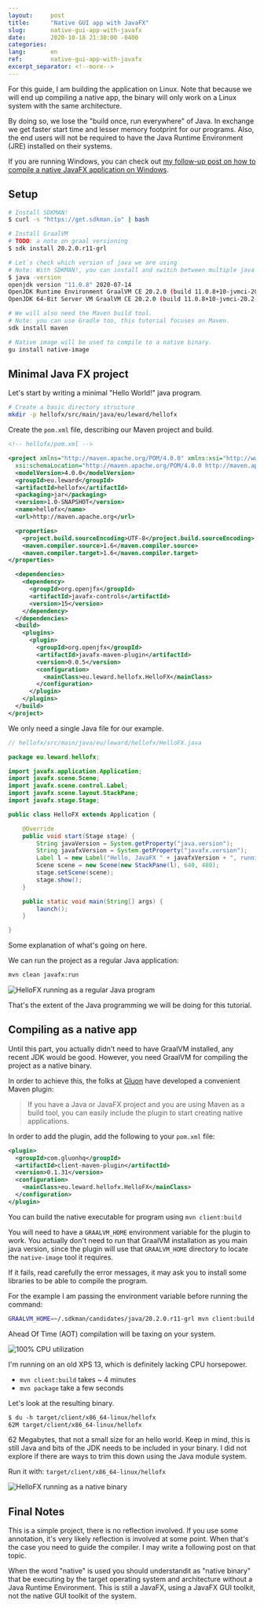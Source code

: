 ```yaml
---
layout:     post
title:      "Native GUI app with JavaFX"
slug:       native-gui-app-with-javafx
date:       2020-10-18 21:30:00 -0400
categories:
lang:       en
ref:        native-gui-app-with-javafx
excerpt_separator: <!--more-->
---
```


For this guide, I am building the application on Linux. Note that because we will end up compiling a native app, the binary will only work on a Linux system with the same architecture.

By doing so, we lose the "build once, run everywhere" of Java. In exchange we get faster start time and lesser memory footprint for our programs. Also, the end users will not be required to have the Java Runtime Environment (JRE) installed on their systems.

<!--more-->

If you are running Windows, you can check out [my follow-up post on how to compile a native JavaFX application on Windows](/2020/02/21/native-gui-app-with-javafx-windows.html).

## Setup

```bash
# Install SDKMAN!
$ curl -s "https://get.sdkman.io" | bash

# Install GraalVM
# TODO: a note on graal versioning
$ sdk install 20.2.0.r11-grl

# Let`s check which version of java we are using
# Note: With SDKMAN!, you can install and switch between multiple java versions
$ java -version
openjdk version "11.0.8" 2020-07-14
OpenJDK Runtime Environment GraalVM CE 20.2.0 (build 11.0.8+10-jvmci-20.2-b03)
OpenJDK 64-Bit Server VM GraalVM CE 20.2.0 (build 11.0.8+10-jvmci-20.2-b03, mixed mode, sharing)

# We will also need the Maven build tool.
# Note: you can use Gradle too, this tutorial focuses on Maven.
sdk install maven

# Native image will be used to compile to a native binary.
gu install native-image
```

## Minimal Java FX project

Let's start by writing a minimal "Hello World!" java program.

```bash
# Create a basic directory structure
mkdir -p hellofx/src/main/java/eu/leward/hellofx
```

Create the `pom.xml` file, describing our Maven project and build.

```xml
<!-- hellofx/pom.xml -->

<project xmlns="http://maven.apache.org/POM/4.0.0" xmlns:xsi="http://www.w3.org/2001/XMLSchema-instance"
  xsi:schemaLocation="http://maven.apache.org/POM/4.0.0 http://maven.apache.org/maven-v4_0_0.xsd">
  <modelVersion>4.0.0</modelVersion>
  <groupId>eu.leward</groupId>
  <artifactId>hellofx</artifactId>
  <packaging>jar</packaging>
  <version>1.0-SNAPSHOT</version>
  <name>hellofx</name>
  <url>http://maven.apache.org</url>

  <properties>
    <project.build.sourceEncoding>UTF-8</project.build.sourceEncoding>
    <maven.compiler.source>1.6</maven.compiler.source>
    <maven.compiler.target>1.6</maven.compiler.target>
</properties>

  <dependencies>
    <dependency>
      <groupId>org.openjfx</groupId>
      <artifactId>javafx-controls</artifactId>
      <version>15</version>
    </dependency>
  </dependencies>
  <build>
    <plugins>
      <plugin>
        <groupId>org.openjfx</groupId>
        <artifactId>javafx-maven-plugin</artifactId>
        <version>0.0.5</version>
        <configuration>
          <mainClass>eu.leward.hellofx.HelloFX</mainClass>
        </configuration>
      </plugin>
    </plugins>
  </build>
</project>
```

We only need a single Java file for our example.

```java
// hellofx/src/main/java/eu/leward/hellofx/HelloFX.java

package eu.leward.hellofx;

import javafx.application.Application;
import javafx.scene.Scene;
import javafx.scene.control.Label;
import javafx.scene.layout.StackPane;
import javafx.stage.Stage;

public class HelloFX extends Application {

    @Override
    public void start(Stage stage) {
        String javaVersion = System.getProperty("java.version");
        String javafxVersion = System.getProperty("javafx.version");
        Label l = new Label("Hello, JavaFX " + javafxVersion + ", running on Java " + javaVersion + ".");
        Scene scene = new Scene(new StackPane(l), 640, 480);
        stage.setScene(scene);
        stage.show();
    }

    public static void main(String[] args) {
        launch();
    }

}
```

Some explanation of what's going on here.

We can run the project as a regular Java application: 

```bash
mvn clean javafx:run
```

![HelloFX running as a regular Java program](/assets/2020-10-18-native-gui-app-with-javafx/run-regular-java.png)

That's the extent of the Java programming we will be doing for this tutorial.

## Compiling as a native app

Until this part, you actually didn't need to have GraalVM installed, any recent JDK would be good. However, you need GraalVM for compiling the project as a native binary. 

In order to achieve this, the folks at [Gluon](https://gluonhq.com/) have developed a convenient Maven plugin: 

> If you have a Java or JavaFX project and you are using Maven as a build tool, you can easily include the plugin to start creating native applications.

In order to add the plugin, add the following to your `pom.xml` file:

```xml
<plugin>
  <groupId>com.gluonhq</groupId>
  <artifactId>client-maven-plugin</artifactId>
  <version>0.1.31</version>
  <configuration>
    <mainClass>eu.leward.hellofx.HelloFX</mainClass>
  </configuration>
</plugin>
```

You can build the native executable for program using `mvn client:build`

You will need to have a `GRAALVM_HOME` environment variable for the plugin to work. You actually don't need to run that GraalVM installation as you main java version, since the plugin will use that `GRAALVM_HOME` directory to locate the `native-image` tool it requires.

If it fails, read carefully the error messages, it may ask you to install some libraries to be able to compile the program.

For the example I am passing the environment variable before running the command: 

```bash
GRAALVM_HOME=~/.sdkman/candidates/java/20.2.0.r11-grl mvn client:build
```

Ahead Of Time (AOT) compilation will be taxing on your system. 

![100% CPU utilization](/assets/2020-10-18-native-gui-app-with-javafx/cpu-usage.png)

I'm running on an old XPS 13, which is definitely lacking CPU horsepower.

- `mvn client:build` takes ~ 4 minutes
- `mvn package` take a few seconds

Let's look at the resulting binary.

```xml
$ du -h target/client/x86_64-linux/hellofx 
62M	target/client/x86_64-linux/hellofx
```

62 Megabytes, that not a small size for an hello world. Keep in mind, this is still Java and bits of the JDK needs to be included in your binary. I did not explore if there are ways to trim this down using the Java module system. 

Run it with: `target/client/x86_64-linux/hellofx`

![HelloFX running as a native binary](/assets/2020-10-18-native-gui-app-with-javafx/run-compiled.png)

## Final Notes

This is a simple project, there is no reflection involved. If you use some annotation, it's very likely reflection is involved at some point. When that's the case you need to guide the compiler. I may write a following post on that topic.

When the word "native" is used you should understandit as "native binary" that be executing by the target operating system and architecture without a Java Runtime Environment. This is still a JavaFX, using a JavaFX GUI toolkit, not the native GUI toolkit of the system.
